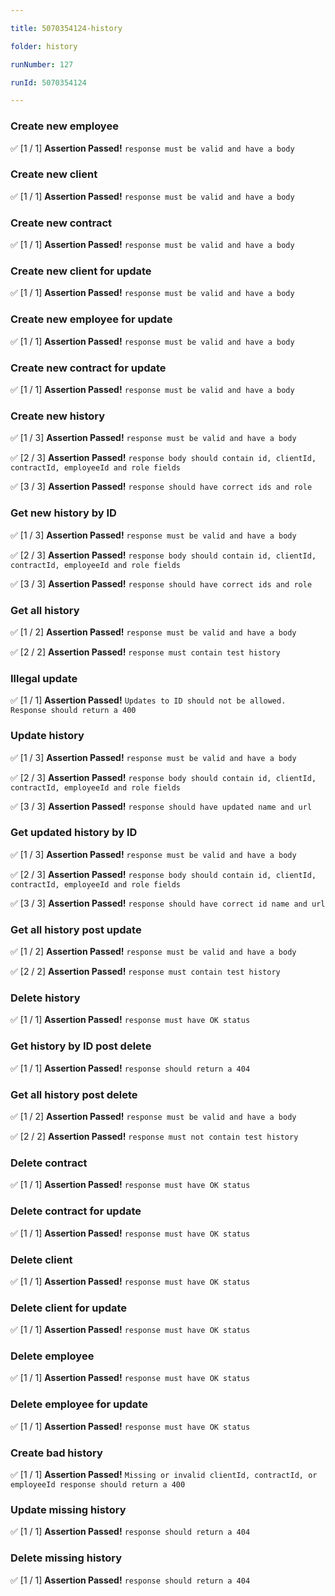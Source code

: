 ```yaml
---

title: 5070354124-history

folder: history

runNumber: 127

runId: 5070354124

---
```





### Create new employee

✅ [1 / 1] **Assertion Passed!** `response must be valid and have a body`




### Create new client

✅ [1 / 1] **Assertion Passed!** `response must be valid and have a body`




### Create new contract

✅ [1 / 1] **Assertion Passed!** `response must be valid and have a body`




### Create new client for update

✅ [1 / 1] **Assertion Passed!** `response must be valid and have a body`




### Create new employee for update

✅ [1 / 1] **Assertion Passed!** `response must be valid and have a body`




### Create new contract for update

✅ [1 / 1] **Assertion Passed!** `response must be valid and have a body`




### Create new history

✅ [1 / 3] **Assertion Passed!** `response must be valid and have a body`

✅ [2 / 3] **Assertion Passed!** `response body should contain id, clientId, contractId, employeeId and role fields`

✅ [3 / 3] **Assertion Passed!** `response should have correct ids and role`




### Get new history by ID

✅ [1 / 3] **Assertion Passed!** `response must be valid and have a body`

✅ [2 / 3] **Assertion Passed!** `response body should contain id, clientId, contractId, employeeId and role fields`

✅ [3 / 3] **Assertion Passed!** `response should have correct ids and role`




### Get all history

✅ [1 / 2] **Assertion Passed!** `response must be valid and have a body`

✅ [2 / 2] **Assertion Passed!** `response must contain test history`




### Illegal update

✅ [1 / 1] **Assertion Passed!** `Updates to ID should not be allowed. Response should return a 400`




### Update history

✅ [1 / 3] **Assertion Passed!** `response must be valid and have a body`

✅ [2 / 3] **Assertion Passed!** `response body should contain id, clientId, contractId, employeeId and role fields`

✅ [3 / 3] **Assertion Passed!** `response should have updated name and url`




### Get updated history by ID

✅ [1 / 3] **Assertion Passed!** `response must be valid and have a body`

✅ [2 / 3] **Assertion Passed!** `response body should contain id, clientId, contractId, employeeId and role fields`

✅ [3 / 3] **Assertion Passed!** `response should have correct id name and url`




### Get all history post update

✅ [1 / 2] **Assertion Passed!** `response must be valid and have a body`

✅ [2 / 2] **Assertion Passed!** `response must contain test history`




### Delete history

✅ [1 / 1] **Assertion Passed!** `response must have OK status`




### Get history by ID post delete

✅ [1 / 1] **Assertion Passed!** `response should return a 404`




### Get all history post delete

✅ [1 / 2] **Assertion Passed!** `response must be valid and have a body`

✅ [2 / 2] **Assertion Passed!** `response must not contain test history`




### Delete contract

✅ [1 / 1] **Assertion Passed!** `response must have OK status`




### Delete contract for update

✅ [1 / 1] **Assertion Passed!** `response must have OK status`




### Delete client

✅ [1 / 1] **Assertion Passed!** `response must have OK status`




### Delete client for update

✅ [1 / 1] **Assertion Passed!** `response must have OK status`




### Delete employee

✅ [1 / 1] **Assertion Passed!** `response must have OK status`




### Delete employee for update

✅ [1 / 1] **Assertion Passed!** `response must have OK status`




### Create bad history

✅ [1 / 1] **Assertion Passed!** `Missing or invalid clientId, contractId, or employeeId response should return a 400`




### Update missing history

✅ [1 / 1] **Assertion Passed!** `response should return a 404`




### Delete missing history

✅ [1 / 1] **Assertion Passed!** `response should return a 404`
